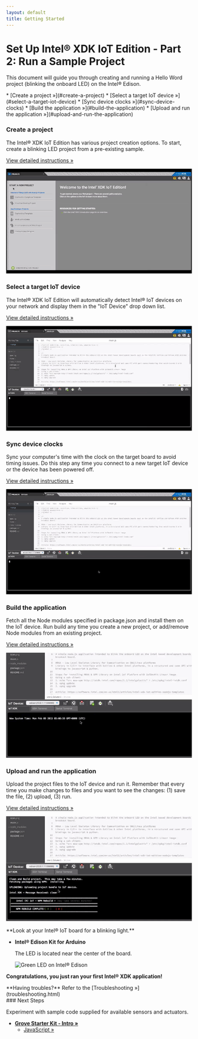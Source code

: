 ```yaml
---
layout: default
title: Getting Started
---
```


# Set Up Intel® XDK IoT Edition - Part 2: Run a Sample Project

This document will guide you through creating and running a Hello Word project (blinking the onboard LED) on the Intel® Edison.

<div id="toc" class="box" markdown="1">
* [Create a project »](#create-a-project)
* [Select a target IoT device »](#select-a-target-iot-device)
* [Sync device clocks »](#sync-device-clocks)
* [Build the application »](#build-the-application)
* [Upload and run the application »](#upload-and-run-the-application)
</div>

<!-- <div id="related-videos" class="callout video">
[Setting Up The Intel XDK IoT Edition Part 2: Run a Sample Project](https://software.intel.com/en-us/videos/setting-up-the-intel-xdk-iot-edition-part-2-run-a-sample-project)
</div> -->

### Create a project

<div class="tldr" markdown="1">
The Intel® XDK IoT Edition has various project creation options. To start, create a blinking LED project from a pre-existing sample. 

[View detailed instructions »](details-create_project.html)
</div>

[![Animated gif: creating a project in the Intel® XDK](images/create_xdk_project-animated.gif)](details-create_project.html)


### Select a target IoT device

<div class="tldr" markdown="1">
The Intel® XDK IoT Edition will automatically detect Intel® IoT devices on your network and display them in the "IoT Device" drop down list. 

[View detailed instructions »](details-select_target_device.html)
</div>

[![Animated gif: selecting a target device in "IoT Device" drop down list](images/select_target_device-animated.gif)](details-select_target_device.html)


### Sync device clocks

<div class="tldr" markdown="1">
Sync your computer's time with the clock on the target board to avoid timing issues. Do this step any time you connect to a new target IoT device or the device has been powered off. 

[View detailed instructions »](details-sync_clock.html)
</div>

[![Animated gif: syncing PC time w/ clock on target device](images/sync_clock-animated.gif)](details-sync_clock.html)


### Build the application

<div class="tldr" markdown="1">
Fetch all the Node modules specified in package.json and install them on the IoT device. Run build any time you create a new project, or add/remove Node modules from an existing project. 

[View detailed instructions »](details-build.html)
</div>

[![Animated gif: building the app](images/build-animated.gif)](details-build.html)


### Upload and run the application

<div class="tldr" markdown="1">
Upload the project files to the IoT device and run it. Remember that every time you make changes to files and you want to see the changes: (1) save the file, (2) upload, (3) run. 

[View detailed instructions »](details-upload_run.html)
</div>

[![Animated gif: creating a project in the Intel® XDK](images/upload_run-animated.gif)](details-upload_run.html)


<div class="callout done" markdown="1">
**Look at your Intel® IoT board for a blinking light.**

* **Intel® Edison Kit for Arduino**
  
  The LED is located near the center of the board.

  ![Green LED on Intel® Edison](../../assembly/arduino_expansion_board/images/on_board_led.png)

**Congratulations, you just ran your first Intel® XDK application!**
</div>

<div class="callout troubleshooting" markdown="1">
**Having troubles?** Refer to the [Troubleshooting »](troubleshooting.html)
</div>

<div id="next-steps" class="note" markdown="1">
### Next Steps

Experiment with sample code supplied for available sensors and actuators.

* **[Grove Starter Kit - Intro »](../../sensor_examples/grove_starter_kit/index.html)**
  * [JavaScript »](../../sensor_examples/grove_starter_kit/javascript/samples.html)
</div>